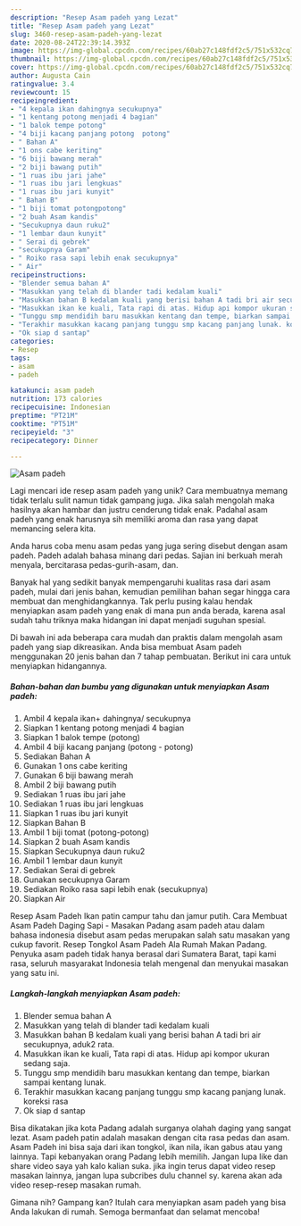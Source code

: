 ```yaml
---
description: "Resep Asam padeh yang Lezat"
title: "Resep Asam padeh yang Lezat"
slug: 3460-resep-asam-padeh-yang-lezat
date: 2020-08-24T22:39:14.393Z
image: https://img-global.cpcdn.com/recipes/60ab27c148fdf2c5/751x532cq70/asam-padeh-foto-resep-utama.jpg
thumbnail: https://img-global.cpcdn.com/recipes/60ab27c148fdf2c5/751x532cq70/asam-padeh-foto-resep-utama.jpg
cover: https://img-global.cpcdn.com/recipes/60ab27c148fdf2c5/751x532cq70/asam-padeh-foto-resep-utama.jpg
author: Augusta Cain
ratingvalue: 3.4
reviewcount: 15
recipeingredient:
- "4 kepala ikan dahingnya secukupnya"
- "1 kentang potong menjadi 4 bagian"
- "1 balok tempe potong"
- "4 biji kacang panjang potong  potong"
- " Bahan A"
- "1 ons cabe keriting"
- "6 biji bawang merah"
- "2 biji bawang putih"
- "1 ruas ibu jari jahe"
- "1 ruas ibu jari lengkuas"
- "1 ruas ibu jari kunyit"
- " Bahan B"
- "1 biji tomat potongpotong"
- "2 buah Asam kandis"
- "Secukupnya daun ruku2"
- "1 lembar daun kunyit"
- " Serai di gebrek"
- "secukupnya Garam"
- " Roiko rasa sapi lebih enak secukupnya"
- " Air"
recipeinstructions:
- "Blender semua bahan A"
- "Masukkan yang telah di blander tadi kedalam kuali"
- "Masukkan bahan B kedalam kuali yang berisi bahan A tadi bri air secukupnya, aduk2 rata."
- "Masukkan ikan ke kuali, Tata rapi di atas. Hidup api kompor ukuran sedang saja."
- "Tunggu smp mendidih baru masukkan kentang dan tempe, biarkan sampai kentang lunak."
- "Terakhir masukkan kacang panjang tunggu smp kacang panjang lunak. koreksi rasa"
- "Ok siap d santap"
categories:
- Resep
tags:
- asam
- padeh

katakunci: asam padeh 
nutrition: 173 calories
recipecuisine: Indonesian
preptime: "PT21M"
cooktime: "PT51M"
recipeyield: "3"
recipecategory: Dinner

---
```



![Asam padeh](https://img-global.cpcdn.com/recipes/60ab27c148fdf2c5/751x532cq70/asam-padeh-foto-resep-utama.jpg)

Lagi mencari ide resep asam padeh yang unik? Cara membuatnya memang tidak terlalu sulit namun tidak gampang juga. Jika salah mengolah maka hasilnya akan hambar dan justru cenderung tidak enak. Padahal asam padeh yang enak harusnya sih memiliki aroma dan rasa yang dapat memancing selera kita.

Anda harus coba menu asam pedas yang juga sering disebut dengan asam padeh. Padeh adalah bahasa minang dari pedas. Sajian ini berkuah merah menyala, bercitarasa pedas-gurih-asam, dan.

Banyak hal yang sedikit banyak mempengaruhi kualitas rasa dari asam padeh, mulai dari jenis bahan, kemudian pemilihan bahan segar hingga cara membuat dan menghidangkannya. Tak perlu pusing kalau hendak menyiapkan asam padeh yang enak di mana pun anda berada, karena asal sudah tahu triknya maka hidangan ini dapat menjadi suguhan spesial.


Di bawah ini ada beberapa cara mudah dan praktis dalam mengolah asam padeh yang siap dikreasikan. Anda bisa membuat Asam padeh menggunakan 20 jenis bahan dan 7 tahap pembuatan. Berikut ini cara untuk menyiapkan hidangannya.

<!--inarticleads1-->

##### Bahan-bahan dan bumbu yang digunakan untuk menyiapkan Asam padeh:

1. Ambil 4 kepala ikan+ dahingnya/ secukupnya
1. Siapkan 1 kentang potong menjadi 4 bagian
1. Siapkan 1 balok tempe (potong)
1. Ambil 4 biji kacang panjang (potong - potong)
1. Sediakan  Bahan A
1. Gunakan 1 ons cabe keriting
1. Gunakan 6 biji bawang merah
1. Ambil 2 biji bawang putih
1. Sediakan 1 ruas ibu jari jahe
1. Sediakan 1 ruas ibu jari lengkuas
1. Siapkan 1 ruas ibu jari kunyit
1. Siapkan  Bahan B
1. Ambil 1 biji tomat (potong-potong)
1. Siapkan 2 buah Asam kandis
1. Siapkan Secukupnya daun ruku2
1. Ambil 1 lembar daun kunyit
1. Sediakan  Serai di gebrek
1. Gunakan secukupnya Garam
1. Sediakan  Roiko rasa sapi lebih enak (secukupnya)
1. Siapkan  Air


Resep Asam Padeh Ikan patin campur tahu dan jamur putih. Cara Membuat Asam Padeh Daging Sapi - Masakan Padang asam padeh atau dalam bahasa indonesia disebut asam pedas merupakan salah satu masakan yang cukup favorit. Resep Tongkol Asam Padeh Ala Rumah Makan Padang. Penyuka asam padeh tidak hanya berasal dari Sumatera Barat, tapi kami rasa, seluruh masyarakat Indonesia telah mengenal dan menyukai masakan yang satu ini. 

<!--inarticleads2-->

##### Langkah-langkah menyiapkan Asam padeh:

1. Blender semua bahan A
1. Masukkan yang telah di blander tadi kedalam kuali
1. Masukkan bahan B kedalam kuali yang berisi bahan A tadi bri air secukupnya, aduk2 rata.
1. Masukkan ikan ke kuali, Tata rapi di atas. Hidup api kompor ukuran sedang saja.
1. Tunggu smp mendidih baru masukkan kentang dan tempe, biarkan sampai kentang lunak.
1. Terakhir masukkan kacang panjang tunggu smp kacang panjang lunak. koreksi rasa
1. Ok siap d santap


Bisa dikatakan jika kota Padang adalah surganya olahah daging yang sangat lezat. Asam padeh patin adalah masakan dengan cita rasa pedas dan asam. Asam Padeh ini bisa saja dari ikan tongkol, ikan nila, ikan gabus atau yang lainnya. Tapi kebanyakan orang Padang lebih memilih. Jangan lupa like dan share video saya yah kalo kalian suka. jika ingin terus dapat video resep masakan lainnya, jangan lupa subcribes dulu channel sy. karena akan ada video resep-resep masakan rumah. 

Gimana nih? Gampang kan? Itulah cara menyiapkan asam padeh yang bisa Anda lakukan di rumah. Semoga bermanfaat dan selamat mencoba!

